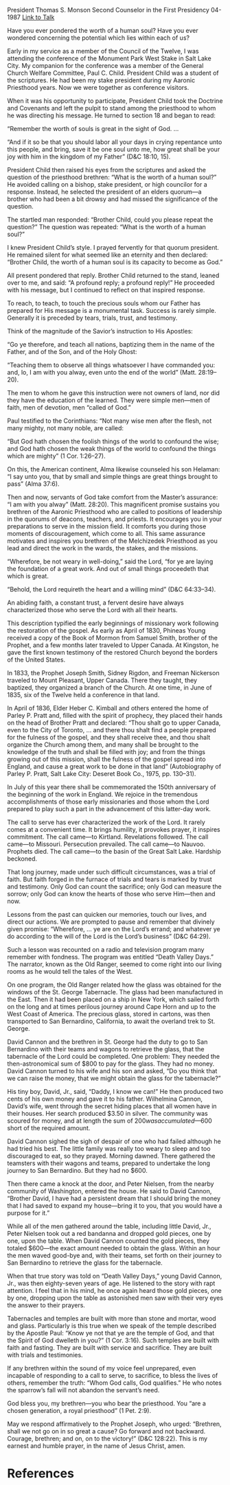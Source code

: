 President Thomas S. Monson
Second Counselor in the First Presidency
04-1987
[Link to Talk](https://www.churchofjesuschrist.org/study/general-conference/1987/04/tears-trials-trust-testimony?lang=eng)

Have you ever pondered the worth of a human soul? Have you ever wondered concerning the potential which lies within each of us?

Early in my service as a member of the Council of the Twelve, I was attending the conference of the Monument Park West Stake in Salt Lake City. My companion for the conference was a member of the General Church Welfare Committee, Paul C. Child. President Child was a student of the scriptures. He had been my stake president during my Aaronic Priesthood years. Now we were together as conference visitors.

When it was his opportunity to participate, President Child took the Doctrine and Covenants and left the pulpit to stand among the priesthood to whom he was directing his message. He turned to section 18 and began to read:

“Remember the worth of souls is great in the sight of God. …

“And if it so be that you should labor all your days in crying repentance unto this people, and bring, save it be one soul unto me, how great shall be your joy with him in the kingdom of my Father” (D&C 18:10, 15).

President Child then raised his eyes from the scriptures and asked the question of the priesthood brethren: “What is the worth of a human soul?” He avoided calling on a bishop, stake president, or high councilor for a response. Instead, he selected the president of an elders quorum—a brother who had been a bit drowsy and had missed the significance of the question.

The startled man responded: “Brother Child, could you please repeat the question?” The question was repeated: “What is the worth of a human soul?”

I knew President Child’s style. I prayed fervently for that quorum president. He remained silent for what seemed like an eternity and then declared: “Brother Child, the worth of a human soul is its capacity to become as God.”

All present pondered that reply. Brother Child returned to the stand, leaned over to me, and said: “A profound reply; a profound reply!” He proceeded with his message, but I continued to reflect on that inspired response.



To reach, to teach, to touch the precious souls whom our Father has prepared for His message is a monumental task. Success is rarely simple. Generally it is preceded by tears, trials, trust, and testimony.

Think of the magnitude of the Savior’s instruction to His Apostles:

“Go ye therefore, and teach all nations, baptizing them in the name of the Father, and of the Son, and of the Holy Ghost:

“Teaching them to observe all things whatsoever I have commanded you: and, lo, I am with you alway, even unto the end of the world” (Matt. 28:19–20).

The men to whom he gave this instruction were not owners of land, nor did they have the education of the learned. They were simple men—men of faith, men of devotion, men “called of God.”

Paul testified to the Corinthians: “Not many wise men after the flesh, not many mighty, not many noble, are called:

“But God hath chosen the foolish things of the world to confound the wise; and God hath chosen the weak things of the world to confound the things which are mighty” (1 Cor. 1:26–27).

On this, the American continent, Alma likewise counseled his son Helaman: “I say unto you, that by small and simple things are great things brought to pass” (Alma 37:6).

Then and now, servants of God take comfort from the Master’s assurance: “I am with you alway” (Matt. 28:20). This magnificent promise sustains you brethren of the Aaronic Priesthood who are called to positions of leadership in the quorums of deacons, teachers, and priests. It encourages you in your preparations to serve in the mission field. It comforts you during those moments of discouragement, which come to all. This same assurance motivates and inspires you brethren of the Melchizedek Priesthood as you lead and direct the work in the wards, the stakes, and the missions.

“Wherefore, be not weary in well-doing,” said the Lord, “for ye are laying the foundation of a great work. And out of small things proceedeth that which is great.

“Behold, the Lord requireth the heart and a willing mind” (D&C 64:33–34).

An abiding faith, a constant trust, a fervent desire have always characterized those who serve the Lord with all their hearts.

This description typified the early beginnings of missionary work following the restoration of the gospel. As early as April of 1830, Phineas Young received a copy of the Book of Mormon from Samuel Smith, brother of the Prophet, and a few months later traveled to Upper Canada. At Kingston, he gave the first known testimony of the restored Church beyond the borders of the United States.

In 1833, the Prophet Joseph Smith, Sidney Rigdon, and Freeman Nickerson traveled to Mount Pleasant, Upper Canada. There they taught, they baptized, they organized a branch of the Church. At one time, in June of 1835, six of the Twelve held a conference in that land.

In April of 1836, Elder Heber C. Kimball and others entered the home of Parley P. Pratt and, filled with the spirit of prophecy, they placed their hands on the head of Brother Pratt and declared: “Thou shalt go to upper Canada, even to the City of Toronto, … and there thou shalt find a people prepared for the fulness of the gospel, and they shall receive thee, and thou shalt organize the Church among them, and many shall be brought to the knowledge of the truth and shall be filled with joy; and from the things growing out of this mission, shall the fulness of the gospel spread into England, and cause a great work to be done in that land” (Autobiography of Parley P. Pratt, Salt Lake City: Deseret Book Co., 1975, pp. 130–31).

In July of this year there shall be commemorated the 150th anniversary of the beginning of the work in England. We rejoice in the tremendous accomplishments of those early missionaries and those whom the Lord prepared to play such a part in the advancement of this latter-day work.

The call to serve has ever characterized the work of the Lord. It rarely comes at a convenient time. It brings humility, it provokes prayer, it inspires commitment. The call came—to Kirtland. Revelations followed. The call came—to Missouri. Persecution prevailed. The call came—to Nauvoo. Prophets died. The call came—to the basin of the Great Salt Lake. Hardship beckoned.

That long journey, made under such difficult circumstances, was a trial of faith. But faith forged in the furnace of trials and tears is marked by trust and testimony. Only God can count the sacrifice; only God can measure the sorrow; only God can know the hearts of those who serve Him—then and now.

Lessons from the past can quicken our memories, touch our lives, and direct our actions. We are prompted to pause and remember that divinely given promise: “Wherefore, … ye are on the Lord’s errand; and whatever ye do according to the will of the Lord is the Lord’s business” (D&C 64:29).

Such a lesson was recounted on a radio and television program many remember with fondness. The program was entitled “Death Valley Days.” The narrator, known as the Old Ranger, seemed to come right into our living rooms as he would tell the tales of the West.

On one program, the Old Ranger related how the glass was obtained for the windows of the St. George Tabernacle. The glass had been manufactured in the East. Then it had been placed on a ship in New York, which sailed forth on the long and at times perilous journey around Cape Horn and up to the West Coast of America. The precious glass, stored in cartons, was then transported to San Bernardino, California, to await the overland trek to St. George.

David Cannon and the brethren in St. George had the duty to go to San Bernardino with their teams and wagons to retrieve the glass, that the tabernacle of the Lord could be completed. One problem: They needed the then-astronomical sum of $800 to pay for the glass. They had no money. David Cannon turned to his wife and his son and asked, “Do you think that we can raise the money, that we might obtain the glass for the tabernacle?”

His tiny boy, David, Jr., said, “Daddy, I know we can!” He then produced two cents of his own money and gave it to his father. Wilhelmina Cannon, David’s wife, went through the secret hiding places that all women have in their houses. Her search produced $3.50 in silver. The community was scoured for money, and at length the sum of $200 was accumulated—$600 short of the required amount.

David Cannon sighed the sigh of despair of one who had failed although he had tried his best. The little family was really too weary to sleep and too discouraged to eat, so they prayed. Morning dawned. There gathered the teamsters with their wagons and teams, prepared to undertake the long journey to San Bernardino. But they had no $600.

Then there came a knock at the door, and Peter Nielsen, from the nearby community of Washington, entered the house. He said to David Cannon, “Brother David, I have had a persistent dream that I should bring the money that I had saved to expand my house—bring it to you, that you would have a purpose for it.”

While all of the men gathered around the table, including little David, Jr., Peter Nielsen took out a red bandanna and dropped gold pieces, one by one, upon the table. When David Cannon counted the gold pieces, they totaled $600—the exact amount needed to obtain the glass. Within an hour the men waved good-bye and, with their teams, set forth on their journey to San Bernardino to retrieve the glass for the tabernacle.

When that true story was told on “Death Valley Days,” young David Cannon, Jr., was then eighty-seven years of age. He listened to the story with rapt attention. I feel that in his mind, he once again heard those gold pieces, one by one, dropping upon the table as astonished men saw with their very eyes the answer to their prayers.

Tabernacles and temples are built with more than stone and mortar, wood and glass. Particularly is this true when we speak of the temple described by the Apostle Paul: “Know ye not that ye are the temple of God, and that the Spirit of God dwelleth in you?” (1 Cor. 3:16). Such temples are built with faith and fasting. They are built with service and sacrifice. They are built with trials and testimonies.

If any brethren within the sound of my voice feel unprepared, even incapable of responding to a call to serve, to sacrifice, to bless the lives of others, remember the truth: “Whom God calls, God qualifies.” He who notes the sparrow’s fall will not abandon the servant’s need.

God bless you, my brethren—you who bear the priesthood. You “are a chosen generation, a royal priesthood” (1 Pet. 2:9).

May we respond affirmatively to the Prophet Joseph, who urged: “Brethren, shall we not go on in so great a cause? Go forward and not backward. Courage, brethren; and on, on to the victory!” (D&C 128:22). This is my earnest and humble prayer, in the name of Jesus Christ, amen.

# References
